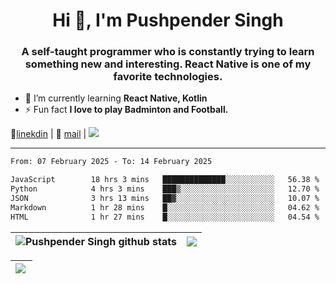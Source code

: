 <h1 align="center">Hi 👋, I'm Pushpender Singh</h1>
<h3 align="center">A self-taught programmer who is constantly trying to learn something new and interesting. React Native is one of my favorite technologies.</h3>

- 🌱 I’m currently learning **React Native, Kotlin**
- ⚡ Fun fact **I love to play Badminton and Football.**

👔[linekdin](https://www.linkedin.com/in/pushpender-singh-240061202/) | 📧 [mail](mailto:pushpendersingh694@gmail.com) | 
<a href="https://github.com/pushpender-singh-ap/pushpender-singh-ap">
    <img src="https://komarev.com/ghpvc/?username=pushpender-singh-ap&style=for-the-badge">
</a>


---

<!--START_SECTION:waka-->

```txt
From: 07 February 2025 - To: 14 February 2025

JavaScript        18 hrs 3 mins   ██████████████░░░░░░░░░░░   56.38 %
Python            4 hrs 3 mins    ███▒░░░░░░░░░░░░░░░░░░░░░   12.70 %
JSON              3 hrs 13 mins   ██▓░░░░░░░░░░░░░░░░░░░░░░   10.07 %
Markdown          1 hr 28 mins    █░░░░░░░░░░░░░░░░░░░░░░░░   04.62 %
HTML              1 hr 27 mins    █░░░░░░░░░░░░░░░░░░░░░░░░   04.54 %
```

<!--END_SECTION:waka-->


| <a><img align="center" src="https://github-readme-stats-iota-ecru-15.vercel.app/api?username=pushpender-singh-ap&show_icons=true&include_all_commits=true&theme=buefy&hide_border=true" alt="Pushpender Singh github stats" /></a> | <a><img align="center" src="https://github-readme-stats-iota-ecru-15.vercel.app/api/top-langs/?username=pushpender-singh-ap&layout=compact&theme=buefy&hide_border=true" /></a> |
| ------------- | ------------- |

| <a> <img align="left" src="https://github-readme-streak-stats.herokuapp.com/?user=pushpender-singh-ap" /></br> </a> |
| ------------- |
